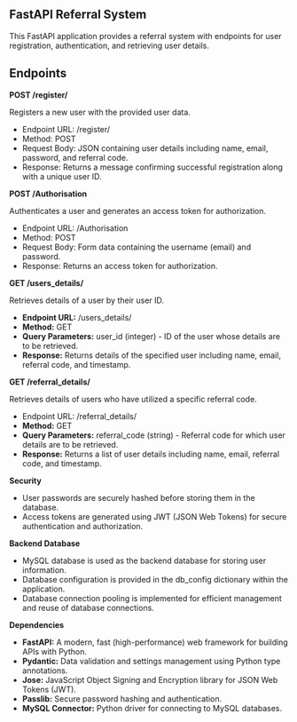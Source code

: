 ## FastAPI Referral System
This FastAPI application provides a referral system with endpoints for user registration, authentication, and retrieving user details.

## Endpoints
__POST /register/__

Registers a new user with the provided user data.
+ Endpoint URL: /register/
+ Method: POST
+ Request Body: JSON containing user details including name, email, password, and referral code.
+ Response: Returns a message confirming successful registration along with a unique user ID.

__POST /Authorisation__

Authenticates a user and generates an access token for authorization.

+ Endpoint URL: /Authorisation
+ Method: POST
+ Request Body: Form data containing the username (email) and password.
+ Response: Returns an access token for authorization.


__GET /users_details/__

Retrieves details of a user by their user ID.

+ **Endpoint URL:** /users_details/
+ **Method:** GET
+ **Query Parameters:** user_id (integer) - ID of the user whose details are to be retrieved.
+ **Response:** Returns details of the specified user including name, email, referral code, and timestamp.

__GET /referral_details/__

Retrieves details of users who have utilized a specific referral code.

+ Endpoint URL: /referral_details/
+ **Method:** GET
+ **Query Parameters:** referral_code (string) - Referral code for which user details are to be retrieved.
+ **Response:** Returns a list of user details including name, email, referral code, and timestamp.

__Security__

+ User passwords are securely hashed before storing them in the database.
+ Access tokens are generated using JWT (JSON Web Tokens) for secure authentication and authorization.

__Backend Database__

+ MySQL database is used as the backend database for storing user information.
+ Database configuration is provided in the db_config dictionary within the application.
+ Database connection pooling is implemented for efficient management and reuse of database connections.

__Dependencies__

+ **FastAPI:** A modern, fast (high-performance) web framework for building APIs with Python.
+ **Pydantic:** Data validation and settings management using Python type annotations.
+ **Jose:** JavaScript Object Signing and Encryption library for JSON Web Tokens (JWT).
+ **Passlib:** Secure password hashing and authentication.
+ **MySQL Connector:** Python driver for connecting to MySQL databases.
